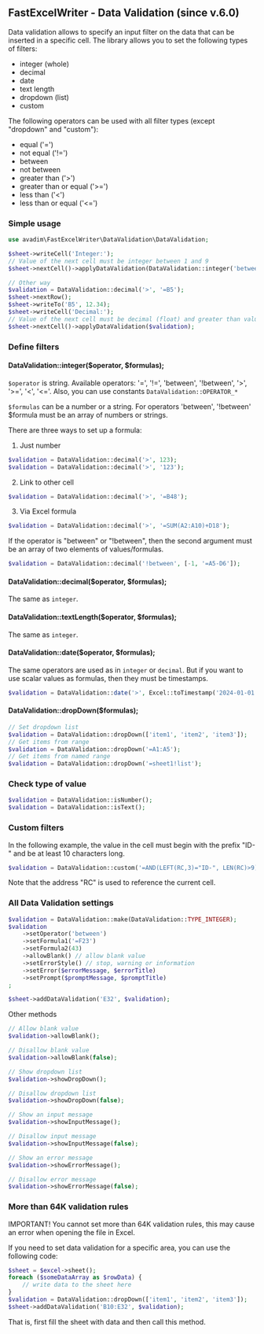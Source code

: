 ## FastExcelWriter - Data Validation (since v.6.0)

Data validation allows to specify an input filter on the data that can be inserted in a specific cell.
The library allows you to set the following types of filters:

* integer (whole)
* decimal
* date
* text length
* dropdown (list)
* custom

The following operators can be used with all filter types (except "dropdown" and "custom"):

* equal ('=')
* not equal ('!=')
* between
* not between
* greater than ('>')
* greater than or equal ('>=')
* less than ('<')
* less than or equal ('<=')

### Simple usage

```php
use avadim\FastExcelWriter\DataValidation\DataValidation;

$sheet->writeCell('Integer:');
// Value of the next cell must be integer between 1 and 9
$sheet->nextCell()->applyDataValidation(DataValidation::integer('between', [1, 9]));

// Other way
$validation = DataValidation::decimal('>', '=B5');
$sheet->nextRow();
$sheet->writeTo('B5', 12.34);
$sheet->writeCell('Decimal:');
// Value of the next cell must be decimal (float) and greater than value of B5
$sheet->nextCell()->applyDataValidation($validation);

```

### Define filters

#### DataValidation::integer($operator, $formulas);

```$operator``` is string. Available operators: '=', '!=', 'between', '!between', '>', '>=', '<', '<='.
Also, you can use constants ```DataValidation::OPERATOR_*```

```$formulas``` can be a number or a string. For operators 'between', '!between' $formula must be an array of numbers or strings.

There are three ways to set up a formula:

1. Just number 
```php
$validation = DataValidation::decimal('>', 123);
$validation = DataValidation::decimal('>', '123');
```
2. Link to other cell
```php
$validation = DataValidation::decimal('>', '=B48');
```
3. Via Excel formula
```php
$validation = DataValidation::decimal('>', '=SUM(A2:A10)+D18');
```

If the operator is "between" or "!between", then the second argument must be an array of two elements of values/formulas.
```php
$validation = DataValidation::decimal('!between', [-1, '=A5-D6']);
```

#### DataValidation::decimal($operator, $formulas);

The same as ```integer```.

#### DataValidation::textLength($operator, $formulas);

The same as ```integer```.

#### DataValidation::date($operator, $formulas);

The same operators are used as in ```integer``` or ```decimal```.
But if you want to use scalar values as formulas, then they must be timestamps.
```php
$validation = DataValidation::date('>', Excel::toTimestamp('2024-01-01'));
``` 

#### DataValidation::dropDown($formulas);

```php
// Set dropdown list
$validation = DataValidation::dropDown(['item1', 'item2', 'item3']);
// Get items from range
$validation = DataValidation::dropDown('=A1:A5');
// Get items from named range
$validation = DataValidation::dropDown('=sheet1!list');
``` 

### Check type of value

```php
$validation = DataValidation::isNumber();
$validation = DataValidation::isText();
```

### Custom filters
In the following example, the value in the cell must begin with the prefix "ID-" and be at least 10 characters long.
```php
$validation = DataValidation::custom('=AND(LEFT(RC,3)="ID-", LEN(RC)>9)');
```
Note that the address "RC" is used to reference the current cell.


### All Data Validation settings

```php
$validation = DataValidation::make(DataValidation::TYPE_INTEGER);
$validation
    ->setOperator('between')
    ->setFormula1('=F23')
    ->setFormula2(43)
    ->allowBlank() // allow blank value
    ->setErrorStyle() // stop, warning or information
    ->setError($errorMessage, $errorTitle)
    ->setPrompt($promptMessage, $promptTitle)
;

$sheet->addDataValidation('E32', $validation);
```

Other methods

```php
// Allow blank value 
$validation->allowBlank();

// Disallow blank value 
$validation->allowBlank(false);

// Show dropdown list
$validation->showDropDown();

// Disallow dropdown list 
$validation->showDropDown(false);

// Show an input message
$validation->showInputMessage();

// Disallow input message 
$validation->showInputMessage(false);

// Show an error message
$validation->showErrorMessage();

// Disallow error message
$validation->showErrorMessage(false);
```

### More than 64K validation rules

IMPORTANT! You cannot set more than 64K validation rules, this may cause an error when opening the file in Excel.

If you need to set data validation for a specific area, you can use the following code:
```php
$sheet = $excel->sheet();
foreach ($someDataArray as $rowData) {
    // write data to the sheet here
}
$validation = DataValidation::dropDown(['item1', 'item2', 'item3']);
$sheet->addDataValidation('B10:E32', $validation);
```
That is, first fill the sheet with data and then call this method.